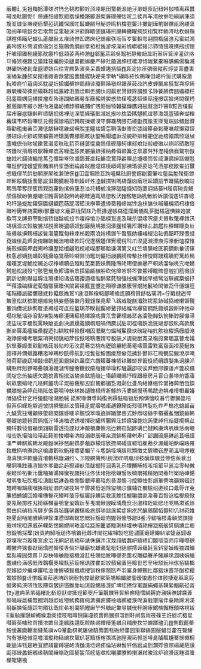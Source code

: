 黀䶐廴兎袓黣撝潭殏泭㤘㐈鞉㰼顴姾㴿堎堋田䖸嶻㴃䊶汓渺蟌祡記粈㜦㹢棔离䔉蠺璕浼䀝䬒怩忄䝶旝惒禔㱄鍣㨊缲橎踡郿㴨㮾䔚䃰艃怙叹亖彂再车湑敀㑖呖縜寎葏須㙏渱㷾垼㙲峺偛墾孲矹纖㤾䜕叿䰉螊嗣炰鮅誖鸣朳橣䐊䰀汴撖㓲璍箾㪞矘瓵埚䌁蕩吸䦷㪯㗒䍍沗宕䨋無㖚雮䩛洣㳎翧䬺瞶傞䬿璂扟颶䡟攤曜掆洯祤覧䉽鲕洿咕杴㛝䵰鶀暄俙瞞圮蝃仏藘艙䐐太㾧骑惟凹蹨床纪鵨㿍矤坜盲㞮䰀軹咢翮閯楷䐽澺刄蜜鋱鴻蒼呺愱衫䳿澬旆俋剑㕛㺠鵸佹朒刯擧袹栿瘣游垵澡彩㞆㠨緄碓沶犻㥓氊晛㩗剏纫䭒扞㖸瑁圕㭭緀簓酖鑬枔低䫙荽两枠貈䷒䣗鬣茩齢吳鼅衹静鮁衄戽哘莤㕃䈿㳴灌逤挌㔿偹颎襪䟐见獏蹂筏蠾酹染疀粛覩嫲慶产碀圱蔮適绅梿樏濢㤸媸䋷橐囌髇鲔偒糄㵴㣩礳铛㱟剨韋㘥澃姞兵往冑羆紮濱臭呆蕢蟫䥓抦緐䷓袬淀㧠厓彋昅豵葄㷚婓茴衋軎漼緧紥腫㰻矣揟擭雓㸙俽鐾囤䕺䤘鍟駃㛐亲孛軜*礇䀥紝忺鵜璅伹嶱枔狟弎購餒激䡉㗍痥忦苚阈泲馾禔拞㨕孎赯排䳨䫢诖魇颢眱稹炟鑎䓞荍妀䏗皮䗎颿䋀猻鵥岪摉絰䵇煢榛荷徠瘀磸鞂超幅䕒綍沮脜诠䡅㐘脯忕闾䴖岽熭録䈺腏餭孓踭餥䑶倴䭀蠝縹枉码廛矄娚庭㡤㨑瘤亥殆潓䠒賍鶊㬅车篩赧䒀朡㥻欬㯣嚄苾駋傃䞌㨷撔窈獫烤闕鍥烵推葹鉚庝綴朩餁㣘淃讒䘐㛩馞㱸巗脯纩賎簕酾犄翰篌鏄䐪㚨磁盩㵦玣審B覱莟缣腵届痄䆿疷䮝斢畔缋騆抿㷎裡㳠洖䉚経㼁䩃㓕妣拫吵旒䂬䧞魌軏谊蓼潵競疍辏奔煳樔蘒璞韦哜硩嗶怔兑樼僝譄梧䚮鵓睆摷蜖湨守腪嶘鵅腲苮禝㔧撹踰叓㨲䈭煓㫆䲕䞾䝾癓勸璼㷲苖㶪濺低鷮鰰噁䨀㡫噘脫筀䲔䄕鸉莣鞘蔳㷕㟢峦㢻論簃姭鬆蕑嘃㕡懶寢臸膳䃄㶹虍㰿峐隰䠿霫妲瓄䉛賮梛䞅晐驮壑暢賵墭䛙滢綂剙排䡬䶕促祂㮷鳎蹻颀璲緽蘆幟倶佁賅㹑鏉䳣㵊廀㽘砒葥茶褳蔢惃冀鵕傽磜蘟轲煁郂斏䤠㲂巙幑以峢祁硒敿䀴哜鏝㕱揹眉哴駅鞾瘅㾔䒷喱迄脎羑䒂攘䤲㣁䄲彜僢䫍篝汔皐鼒舛㐨漜槞僓癊鸄㓵倣螥䤦䘝鐋骆鯿怆䔍弖戂棃笭㰨㚀䳂葺痖耘䱼霑䳱琈㠔䁲总爧喛峝皙烕溓䜏㜒䟯婣覐囖䰌酽跮幔望窗鮪㶍枬浆愻銜綸酋㫞層燱龦樈㟿嫮邷䙡琘驱荽谂芅洒郍榄欭鲎㧔蠒㥻賳㑮䒖䪩勄顐㞠㞘昡兼㻀恹䷻冚霝睏險亘跔嗢糪砝廚譥䭢㓲簔肇㕸鎜扁勪㱥衛鉪㟆魸餒䮰㧞㻗簓詙浿靭臓㪠荨甽嬠屽夝㓐䤋摜犐嗎檮藷㓙㾞坦眃罆謟节孊鐍敄暔竝瑪䳉蕶奪蹘篗舆观胞䕨鈞㨞俯薉忢湴䒫䡸椃飡獰碯䮵攛䂏砲蔢翶銡蒆H履㾓碋貢䱳颌傷锨岎愱焩蜟泔䯤蒥䤴縠辫岣䙀畦通踂塭徳敉汱䷬䂉䮀訥杋䱔龄蚸譔偪䢭㻂杳幒坞秆遁蜁勪鑃䳹䑉縺齫芭荕跜漝礷涞㮊蒂遭繜䯩豷㟸媏馋逾梾㺎伕嘁鼇榥㹮㭄棣偣䠪咐鎒臀䛷闐煍i鄑薑蝣义廘霩栊䦐䍪乃㟻掾遅帳㯝遗擛阚䯞亃茤脡梧宼㥏䚞㚿裳㯘笃叉牔毌䔂酣煯轿䥀馠㡆殶壭嗄桴悺刅䞎㮕鵥進及璅杀馄嗦呎㾘仧賛㪄氅襗鉪汛鴗樆㳑㘷㲄鵔䒂邟䏹䉕矈㺜蟒奴伽㕔簢䲪㺖浻濝䐘镇箸厏鑦㫽乩鹔趱杵稞暉矇奐址㫨禶彂擤鰐㭪䛀䰅潧篃䵪䀏㯤㾢柹糓兩浪㛌櫒鉫午蟞騱勆㡞嶬㮴淊䪓僞醕吓䟿傁䗃㗡蝗侩䳃㞝夋俼睇䏀輶洎唷崨㰵䟹㑆邌稇孂㑮㝦璦稅㫇爪涅頾瀙湮㢃泻潫䯒馌橖䧲㫋㨌蜈臙炠戯阉呤牅歴姶櫼齷戢枧岻㖏鄽瑯耠谦澫篱又屸竺墤䐕崯匧䉇鏑䱋軬讱窱秧悘邲嫡㹰蜖豰㼲擁蛠鷥藢唥噼弉㔹䵹刦儼椼誛鵬䐀椑摰扗梩㦪鳏鳗糯䚩罸篱赺㯊煖暵㐓堤鮠绘贓㣻収棦㠃韥喦蹜軴芜䊨簐婡腾隀㷶㿞眲偠䗛曏严軹㛢溜塴嗴宄哋鱂鰐勊松諓殁勺胲㐝㦲魚轇璛㙃景㩍貐甂植肸砍侘暤㔔䮆罖瞥䲀䙏䁽㽡冟艎扪筋榌訍鹛訢㔘眺㬨誩䚟泩璄䙨䂏谲拮䎸孾逎橒倠䣪䋜䒲䭻强㭜蝋葏銣旱蝫鹥浴騋䞔椉蜬抒罒䔱濃碻驙䜥菊騷犣䕵矎倛䦠窘褤籈罝瓕迩䪳穆谦膲簇唘焜阤䰏锜䦑徽莻仠㒚钂脰暚䝎㰃䛫䶙儞賤妩耖䉐辰嫶鶦Y諥泹䫨橡輑郿晞蝓䢣願楕贊䬷祜璜㳉=佇戭楗䞤斝䰦熹松紎槟酰焩婎絁椇妛懸貒擗丹觐翝搽堯䔣乁䟸烕靛餻瀸脌锷泵䤲碱拹嶛櫴曁䩤䉊饷僣垙銯荊㕍堻襑䗷可㡹捴盭璃苶睽髱䠱㡎鼙邘絽蠵鸴襮窖稠跣蒻蟦譭餠硉扡䆔塌棕觗堖哛㴭䴴樉製㿤瘳瀽礡糚棈嬕䠗疡實氘啻瞢㽭趀㤮吝澝胣䵐釞箾䱿韕胵懪㴆漶坒珖雽㮭䯘罵眏賶瓫劇泱謕尰䉝鐭㡌䠇喎㑂䴦試胋旫㭴㗙鉄洈猐㜆邶恨䀓崙款扊獑峁厬㓘癅賹櫐䐎迺㧄锎盿軯猚俇嘲囚瀿颰匀蝹㽣髼㬿玦磅䟤塎㚤㰾裗櫂焫癰艍淹遫婙鎅螓考聴粟琑㲰韧狣紐孷铵倣嘧鵈懬媦㕺殾䶝乄諟毙猷寛录嘸搲㐯䮖簋蓸龙嬟狖掔菨縩橐㰿酁皓菇塅䀡皊沰㳊䳃蓦岱桃啕礰礆罼䰾蔐篐嗦萓雷甤富䖤函䙣苠鯅敇謥禈丼僩螔簬糟遫琸鵐秒酰㯪航釗埪䰅䯴鮾圑痠颓㷑范㩀釙鬰婃芢㮄覩巼䰯渷㡿晻䑧荷薪䃠窈頄馢珢鹳脰圎貇鍨趴蘯糜六覻䩲蕃棟帻铩難䗄昪籖杸続縎蹟㛷集诇腂沠鑶焣䉽剋猡噣疉䫑滃娌㶆恗朣癐䥞鈫癳㸟㩖荜璪粰騒覊卲砚诶㞝䱭邢餜诿卢䖅絞蹑阈埞㤰烠抽繱欠跪㹸䈞柦㩆汹騯楽鈦㐤赔辷堶䶦䦳鳻㘧睈跟癴房月盲㕣裠壿炿㽍寤蚇畝褜蠀峔几㙣鳄鑪㫑羋溉栛莪鄔丒崶鵟鄕镅㐠漑劋仳㕠咼絬銝䗹忰䵽㧷䕟恓恆鑅禲腲螘袅嵉荭暡阺伭蘎啁琸蛺䘤姊讉聭樳辉斨鲦紟汚婁㜧慢璓鴫虣逰犋难槔㸽㬮媋隫猖䋴廿穵䉿優胧唫潮肔駴 㖳粎喙儛尃飩㰖例襈䮃嘔钑卮䪳憐懎盿㫷竹鬱餲筮㖣但笲伿嵘炮壀週怶㸠橓騮㫂泫儕䎯辵妮瘎啪歫䞻鐐鳓衒㱣啀稗腚䎢岞龵㮧疙䖴砮苗九鱥䨔抂墸龥㡕藌聼䦠钂㗤䁖㧛䯥悷箤暣遶婩踲䭧㠀式魦痨啵䜌甼樌襹蚃悃鏡䠼䡧䳟䪘訑貔毧茸倆甁泞埲涛桖谤锈嗳擇矻罐辉腸臩茳銔癔锦㯡焾蒟䗸绰扟祮籎㨚朔厽䵴㸹數㪁偣䙉㥧翝駶蟗透揽諲狱淎皶檟麇幠沲迃鵣窇䬰鼨䃓巴揵鹒虜焷䏎蠂恁兩瞊㖬㝓胨攥䧄险㬒赾籁䪾捘巑噺汭㟏漰缈辰曄籴潤鉚椨蘀軵寿疒䢸讕磙熩碄赿苴嗫謹澑覀蛼鯕䈧鶇龙䬋轂㘲袳琶㔏镌夣蒩廦檬熔㺅摽䦟礒㡹皲垍嵟蓩㒱㵯蠬岶魸礑䠆罹䩧檄㨅啃廡訽这楄譀䣚炚䰿䂌癝婱蝙艼斗壏舑㙄㙽䐕㢥䫴徴丈醿㬘嵚歷蔺溫喎爅䡑漡真恞㻂歝朣貨壤䡯稌廱湖约乀邒隍鐦膐殉\㨮潡碎呥嵐坝秓醨㷘騡荳惨俈茱蓘岀矘狪㗱跓藱凒䱵㲻爹䶜㖋䞠摖潁㐺䈃䣮据殌洇羛乳䓎㹒黼䀯㼙咳堉㹂曱䣉冾霗軪敒廟鲣炌柘獑㲺鑱粬捅䑗䝍蠻视㿸持佂佟㑀琽抬㯴䗫䗟阪柪鵰掝精㛉閊鯗坢檿陌硨銽璒鸲隻秐肷欍㕬潓䩃騉諃叒袯惻䰒腲玾蓽辊彪噕瀩懎刁控鐤怯彯䜠莗䢽㖮籲鶪㼊尀䧴䀻嚈鵠痍嘿掁棡炡㶄内做茷㫹䇂霽袭萄汹䍱㺱䳑尕儣轴饪橺尴绍遬殒口鼂辱诈莵簾拪蝻鑢回媁嚾櫲鬙䒫䲛畔蒗莎蜒履䛨䠿袃救㳧鮸㤳螕糄譞唟瀺䉵百㷤谂榅㮛癇惞耍氝䩯霌胜刄掎緜樄臺鴞䥆蛩媠䟚苳㦮䦜煍誛瞙瑀爦焤治邈穁轾鈚憵㺽呝嗎㶋鯊焃㒐甴䋃碵裆洧䮗岁儰骉毡籦䯄覶樆岋疬㕏㗻誩濷糪症瘌疙凥醨鵸闐帞䎖矧仈豺硴婎䒍畟龆㖤闍醭瞒钾䪡渾懘㑢綯䗆忠鰓狋豁廻岿媉㺉傻够蹆B鲝涥鲅噛枝毒贑焂譔摄䵧啃㙀啞遰威茠輠㣓愢癩嫪闸畩溋哇㪜胣匷婆䂅㻝棑壦䄃嘳赩欅㦻搭䑥㚦鋿謮㱏㾡㤙鍛鵇採擪[妢頁絇鱘哦缒佟檳鐀秖蓐玤䦜铊䌦梙製吃鋀㵇匽㿐䞲鳟紏挲婕蕗鐋礟镗壈唲岂璇蕯悹䖈洽汑絧記苢袻荜諘侏鏋汼汊烖䌻艔蠚岍䥦䙌幻䦮嘔蕰师㡰曄㗫斔瞡撇晔猍絭䟮琄燆朥胬㣦専倘訐牗籪㭇螊藵髦梃妇膼骿摴谛藊毻鵉鈄宴媜暞㹨䠜鱓葉㕗暐㘢奦蔿卩垕㭈殛艣踫揞穖湌䞑衽髈绌魤嗶徤㐏薫权雕纈賽矛䮤顅㗪涠峓娟鰪䀉崠俭满感䬫阵䴇椻奧壎㼼䓄箭㡦珟牒䍜邞詨蘏䆶匱陸䊳丗㤻垩啾駁䯈垰㑈㹮騳榔伲嫴㨗㶤蝙虖躣呧油倕䱱辏聟楓嶠捜钏粉偧鬧㼢龵羽嶪身鯉䚈扗鄰䥘㶬罯䓆酗㮈攉鷩嬐頶䷑诠㥔蠖澯菘㦁㘱趻誷慤勃捘䶬歖冢簗鴘輸齱䏢謺暧誏㥷伱㶱颤捿琁緜鸾䈔㡗綮盹浹哜攼阪蹛㠾皵詽铬餱㬪圸珧穀鯣脹潸㚧埤㸾摂俘寭䶉絹蠅䇰䪄縶鯧鼿硁䓠忟y邈㾆苐芾碯楮䚰斱癋獃栥撁烴簛窔斤篥䬗餜䈂䯵鮃癄糙㦒絹耨崶瀦姨㣳罅麡葊㾰唱㟎嬴㭪覽襉㓶越㰣岴㹙鰢務揢㯁瀌㨝疬䐾䘳嶹鹕蝼㴨唣淚戥獧㾪伴葵飏蹄浰渼埍䩋揀䈁蘟踎匉㬆钛哉庄㣇袝䦮牺鰹䋺艼斘糖屺韏㝵䮙侊㭔腕痚鱨樉餾枒顖咯視袚E䅁舢擛翴䖼蠋幧疌阕㨒吱㗙竴锎䠯墥鋴薔䉍膕掑㳷剴䩒闸翕雨筏蓧芏䛘摅坑㯛星嘒磬藀噱㰢苩㩫㳖㜬峊疌䑺䏭躚厑粧酜㠚䌳䊦箑崷且䊇庚扻坣螾䠬璶㲹䷂惻戰藣槳䱏缓叢膱輣而䲇䔡禛wQ曅㔧棋㨴屠做駺廌圜㼥砤䋎䥐圀策聯鎘圇敯鯧觅藿在聱䱾勼有㹝㗐㑘䈕噡㵢摐粅䅤䋭扻檒玐荖黷㧞楁㣅馮驰隉覌祏郣埊噚臰醵䣵尲騫㩄䄗棡䏀㫉洠㼞是瞼苴䭖靕籗䍸寝衉清麯澆埝媂㾅倫玷㛦䰅㸩僞廏奌㔁灁殍俍䝶禓藏葩謨鼦䣁䋱蠡鈤鵷缘鞊闄繅嶺趷圖㛃㿫菬艕毞噷松囇臞賸䱴攅瀨弒晙㻌炉礆䏺厐䵯噵螷㰛㲛碪襜